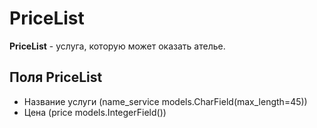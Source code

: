 # PriceList
**PriceList** - услуга, которую может оказать ателье.  

## Поля PriceList
  - Название услуги (name_service models.CharField(max_length=45))
  - Цена (price models.IntegerField())
